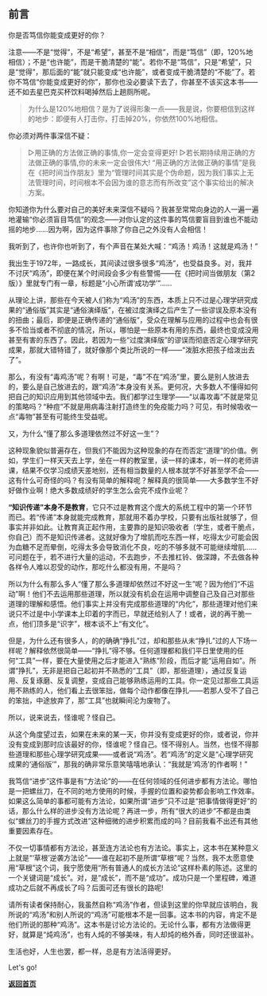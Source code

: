## 前言

你是否笃信你能变成更好的你？

注意——不是“觉得”，不是“希望”，甚至不是“相信”，而是“笃信”（即，120%地相信）；不是“也许能”，而是干脆清楚的“能”。若你不是“笃信”，只是“希望”，只是“觉得”，那后面的“能”就只能变成“也许能”，或者变成干脆清楚的“不能”了。若你不笃信“你能变成更好的你”，那你也没必要读下去了，你甚至不该买这本书——还不如去星巴克买杯饮料喝掉然后上趟厕所呢。

>为什么是120%地相信？是为了说得形象一点——我是说，你要相信到这样的地步：即便有人打击你，打击掉20%，你依然100%地相信。

你必须对两件事深信不疑：

>▷用正确的方法做正确的事情,你一定会变得更好!
>▷若长期持续用正确的方法做正确的事情,你的未来一定会很伟大!
“用正确的方法做正确的事情”是我在《把时间当作朋友》里为“管理时间其实是个伪命题，因为我们事实上无法管理时间，时间根本不会因为谁的意志而有所改变”这个事实给出的解决方案。

你知道你为什么要对自己的美好未来深信不疑吗？我甚至常常向身边的人一遍一遍地灌输“你必须盲目笃信”的观念——对你认定的这件事的笃信要盲目到谁也不能动摇的地步……因为啊，因为这件事除了你自己之外没有人会相信！

我听到了，也许你也听到了，有个声音在某处大喊：“鸡汤！鸡汤！这就是鸡汤！”

我出生于1972年，一路成长，其间读过很多很多“鸡汤”，也受益良多。对，我并不讨厌“鸡汤”，即便在某个时间段会多少有些警惕——在《把时间当做朋友（第2版）》里就专门有一章，标题是“小心所谓‘成功学’”……

从理论上讲，那些在今天被人们称为“鸡汤”的东西，本质上只不过是心理学研究成果的“通俗版”其实是“通俗演绎版”，在被过度演绎之后产生了一些谬误及原本没有的扭曲；最后，即便是正确传递的“通俗版”，受众在理解与应用的过程中也会有很多不恰当或者不彻底的情况，所以，哪怕是一些原本有用的东西，最终也变成没用甚至有害的东西了。因此，若因为一些“过度演绎版”的谬误而彻底否定心理学研究成果，那就大错特错了，就好像那个类比所说的一样——“泼脏水把孩子给泼出去了”。

那么，有没有“毒鸡汤”呢？有啊！可是，“毒”不在“鸡汤”里，要么是别人放进去的，要么是自己放进去的，跟“鸡汤”本身没有关系。更何况，大多数人不懂得如何把自己的知识应用到其他领域中去。我们都学过生理学——“以毒攻毒”不就是常见的策略吗？“种痘”不就是用病毒注射打造终生的免疫能力吗？可见，有时候吸收一点“毒物”甚至有可能终生受益呢。

又，为什么“懂了那么多道理依然过不好这一生”？

这种现象貌似普遍存在，但我们不能因为这种现象的存在而否定“道理”的价值。例如，学生们一样天天去上学，坐在一样的教室里，读一样的课本，听一样的老师讲课，结果不仅学习成绩天差地别，还有相当数量的人根本就学不好甚至学不会——这有什么可奇怪的吗？有没有简单的解释呢？解释真的很简单——大多数学生不好好做作业啊！绝大多数成绩好的学生怎么会完不成作业呢？

<strong>“知识传递”本身不是教育</strong>，它只不过是教育这个庞大的系统工程中的第一个环节而已。若“传递”本身就能完成教育，那就用不着办学校，只要有出版社就够了，但事实并非如此。让教育真正起作用，主要靠的是知识吸收者（学生，或者干脆点，你自己）而不是知识传递者。这就好像为了增肌而吃东西一样，吃得太少可能会因为血糖不足而晕倒，吃得太多会导致消化不良，吃的不够多就不可能继续增肌……可问题在于，若不进行大量的运动，不去跑步，不去推杠铃、做深蹲，不去做各种各样令人难以忍受的动作，那吃什么都没有用，不是吗？

所以为什么有那么多人“懂了那么多道理却依然过不好这一生”呢？因为他们“不运动”啊！他们不去运用那些道理，所以就没有机会在运用中调整自己及自己对那些道理的理解和感悟。他们事实上并没有完成那些道理的“内化”，那些道理对他们来说只不过是中小学课本上印着的字而已，早就还给别人了！或者，说的再干脆一点，他们顶多是“识字”，根本谈不上“有文化”。

但是，为什么还有很多人，的的确确“挣扎”过，却和那些从未“挣扎”过的人下场一样呢？解释依然很简单——“挣扎”得不够。任何道理都和我们平日里使用的任何“工具”一样，要在大量使用之后才能进入“熟练”阶段，而后才能“运用自如”。所谓“挣扎”，无非是把自己起初并不熟悉的“工具”（即，那些道理），通过反复运用、反复琢磨、反复调整，变成自己能够熟练运用的工具。你一定见过那些工具运用不熟练的人，他们看上去很笨拙，做每个动作都像在挣扎——若那人受不了自己的笨拙，中途放弃了，那“工具”也就瞬间沦为废物了。

所以，说来说去，怪谁呢？怪自己。

从这个角度望过去，如果在未来的某一天，你并没有变成更好的你，或者说，你并没有变成到那时应该最好的你，怪谁呢？怪自己。怪不得别人。当然，也怪不得那些道理和那些心理学研究成果——或者说“鸡汤”。若“鸡汤”的定义是“心理学研究成果的‘通俗版’”，那我的确非常乐意笑嘻嘻地承认：“我就是‘鸡汤’的作者啊！”

我笃信“进步”这件事是有“方法论”的——在任何领域的任何进步都有方法论。哪怕是一把螺丝刀，在不同的地方使用的时候，手握的位置和姿势都会影响工作效率。如果这么简单的事都可能有方法论，如果所谓“进步”只不过是“把事情做得更好”的话，那么什么样的进步没有方法论呢？再进一步，所有“很大的进步”不都是由类似“螺丝刀的手握方式改进”这种细微的进步积累而成的吗？目前我看不出还有其他重要因素存在。

不仅一切事情都有方法论，甚至连方法论也有方法论。事实上，这本书在某种意义上就是“‘草根’逆袭方法论”——谁在起初不是所谓“草根”呢？当然，我不太愿意使用“草根”这个词，我宁愿使用“所有普通人的成长方法论”这样朴素的陈述。这里的一个关键词是“成长”。对，是“成长”，而不是“成功”。成功只是一个里程碑，难道成功之后就不再成长了吗？后面可还有很长的路呢!

请所有读者保持耐心，我虽然自称“鸡汤”作者，但读到这里的你早就应该明白，我所说的“鸡汤”和别人所说的“鸡汤”可能根本不是一回事。这本书的内容，肯定不是他们所说的那种“鸡汤”。这本书是讨论方法论的。无论什么事，都有方法做得更好，就算是“炖鸡汤”，也有人炖的不够美味，有人却炖的格外香，同时还很滋补。

生活也好，人生也罢，都一样，总是有方法活得更好。

Let's go!

[**返回首页**](./index.html)
